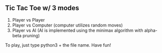## Tic Tac Toe w/ 3 modes
1. Player vs Player
2. Player vs Computer (computer utilizes random moves)
3. Player vs AI (AI is implemented using the minimax algorithm with alpha-beta pruning)

To play, just type python3 + the file name. Have fun! 
